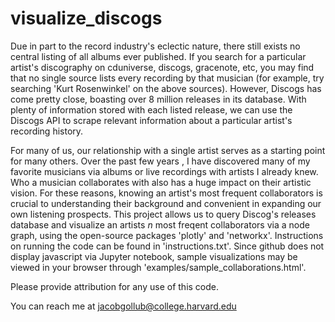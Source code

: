 # visualize_discogs
Due in part to the record industry's eclectic nature, there still exists no central listing of all albums ever published. If you search for a particular artist's discography on cduniverse, discogs, gracenote, etc, you may find that no single source lists every recording by that musician (for example, try searching 'Kurt Rosenwinkel' on the above sources). However, Discogs has come pretty close, boasting over 8 million releases in its database. With plenty of information stored with each listed release, we can use the Discogs API to scrape relevant information about a particular artist's recording history.

For many of us, our relationship with a single artist serves as a starting point for many others. Over the past few years , I have discovered many of my favorite musicians via albums or live recordings with artists I already knew. Who a musician collaborates with also has a huge impact on their artistic vision. For these reasons, knowing an artist's most frequent collaborators is crucial to understanding their background and convenient in expanding our own listening prospects. This project allows us to query Discog's releases database and visualize an artists $n$ most freqent collaborators via a node graph, using the open-source packages 'plotly' and 'networkx'. Instructions on running the code can be found in 'instructions.txt'. Since github does not display javascript via Jupyter notebook, sample visualizations may be viewed in your browser through 'examples/sample_collaborations.html'.

Please provide attribution for any use of this code.

You can reach me at jacobgollub@college.harvard.edu